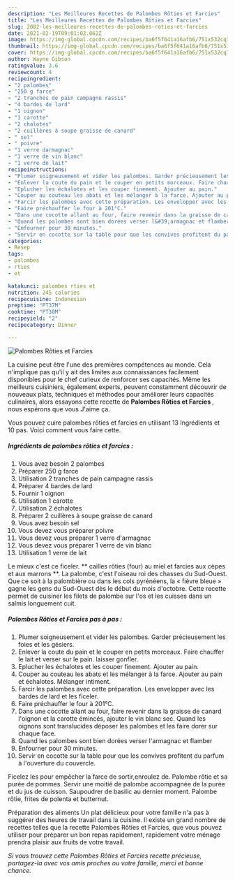 ```yaml
---
description: "Les Meilleures Recettes de Palombes Rôties et Farcies"
title: "Les Meilleures Recettes de Palombes Rôties et Farcies"
slug: 2082-les-meilleures-recettes-de-palombes-roties-et-farcies
date: 2021-02-19T09:01:02.062Z
image: https://img-global.cpcdn.com/recipes/ba6f5f641a16afb6/751x532cq70/palombes-roties-et-farcies-photo-principale-de-la-recette.jpg
thumbnail: https://img-global.cpcdn.com/recipes/ba6f5f641a16afb6/751x532cq70/palombes-roties-et-farcies-photo-principale-de-la-recette.jpg
cover: https://img-global.cpcdn.com/recipes/ba6f5f641a16afb6/751x532cq70/palombes-roties-et-farcies-photo-principale-de-la-recette.jpg
author: Wayne Gibson
ratingvalue: 3.6
reviewcount: 4
recipeingredient:
- "2 palombes"
- "250 g farce"
- "2 tranches de pain campagne rassis"
- "4 bardes de lard"
- "1 oignon"
- "1 carotte"
- "2 chalotes"
- "2 cuillères à soupe graisse de canard"
- " sel"
- " poivre"
- "1 verre darmagnac"
- "1 verre de vin blanc"
- "1 verre de lait"
recipeinstructions:
- "Plumer soigneusement et vider les palombes. Garder précieusement les foies et les gésiers."
- "Enlever la coute du pain et le couper en petits morceaux. Faire chauffer le lait et verser sur le pain. laisser gonfler."
- "Eplucher les échalotes et les couper finement. Ajouter au pain."
- "Couper au couteau les abats et les mélanger à la farce. Ajouter au pain et échalotes. Mélanger intiment."
- "Farcir les palombes avec cette préparation. Les envelopper avec les bardes de lard et les ficeler."
- "Faire préchauffer le four à 201°C."
- "Dans une cocotte allant au four, faire revenir dans la graisse de canard l&#39;oignon et la carotte émincés, ajouter le vin blanc sec. Quand les oignons sont translucides déposer les palombes et les faire dorer sur chaque face."
- "Quand les palombes sont bien dorées verser l&#39;armagnac et flamber"
- "Enfourner pour 30 minutes."
- "Servir en cocotte sur la table pour que les convives profitent du parfum à l&#39;ouverture du couvercle."
categories:
- Resep
tags:
- palombes
- rties
- et

katakunci: palombes rties et 
nutrition: 245 calories
recipecuisine: Indonesian
preptime: "PT37M"
cooktime: "PT30M"
recipeyield: "2"
recipecategory: Dinner

---
```



![Palombes Rôties et Farcies](https://img-global.cpcdn.com/recipes/ba6f5f641a16afb6/751x532cq70/palombes-roties-et-farcies-photo-principale-de-la-recette.jpg)

La cuisine peut être l'une des premières compétences au monde. Cela n'implique pas qu'il y ait des limites aux connaissances facilement disponibles pour le chef curieux de renforcer ses capacités. Même les meilleurs cuisiniers, également experts, peuvent constamment découvrir de nouveaux plats, techniques et méthodes pour améliorer leurs capacités culinaires, alors essayons cette recette de <strong> Palombes Rôties et Farcies </strong>, nous espérons que vous J'aime ça.

<!--inarticleads1-->

Vous pouvez cuire palombes rôties et farcies en utilisant 13 Ingrédients et 10 pas. Voici comment vous faire cette.

##### Ingrédients de palombes rôties et farcies :

1. Vous avez besoin 2 palombes
1. Préparer 250 g farce
1. Utilisation 2 tranches de pain campagne rassis
1. Préparer 4 bardes de lard
1. Fournir 1 oignon
1. Utilisation 1 carotte
1. Utilisation 2 échalotes
1. Préparer 2 cuillères à soupe graisse de canard
1. Vous avez besoin  sel
1. Vous devez vous préparer  poivre
1. Vous devez vous préparer 1 verre d&#39;armagnac
1. Vous devez vous préparer 1 verre de vin blanc
1. Utilisation 1 verre de lait


Le mieux c&#39;est ce ficeler. ** cailles rôties (four) au miel et farcies aux cèpes et aux marrons **. La palombe, c&#39;est l&#39;oiseau roi des chasses du Sud-Ouest. Que ce soit à la palombière ou dans les cols pyrénéens, la « fièvre bleue » gagne les gens du Sud-Ouest dès le début du mois d&#39;octobre. Cette recette permet de cuisiner les filets de palombe sur l&#39;os et les cuisses dans un salmis longuement cuit. 

<!--inarticleads2-->

##### Palombes Rôties et Farcies pas à pas :

1. Plumer soigneusement et vider les palombes. Garder précieusement les foies et les gésiers.
1. Enlever la coute du pain et le couper en petits morceaux. Faire chauffer le lait et verser sur le pain. laisser gonfler.
1. Eplucher les échalotes et les couper finement. Ajouter au pain.
1. Couper au couteau les abats et les mélanger à la farce. Ajouter au pain et échalotes. Mélanger intiment.
1. Farcir les palombes avec cette préparation. Les envelopper avec les bardes de lard et les ficeler.
1. Faire préchauffer le four à 201°C.
1. Dans une cocotte allant au four, faire revenir dans la graisse de canard l&#39;oignon et la carotte émincés, ajouter le vin blanc sec. Quand les oignons sont translucides déposer les palombes et les faire dorer sur chaque face.
1. Quand les palombes sont bien dorées verser l&#39;armagnac et flamber
1. Enfourner pour 30 minutes.
1. Servir en cocotte sur la table pour que les convives profitent du parfum à l&#39;ouverture du couvercle.


Ficelez les pour empêcher la farce de sortir,enroulez de. Palombe rôtie et sa purée de pommes. Servir une moitié de palombe accompagnée de la purée et du jus de cuisson. Saupoudrer de basilic au dernier moment. Palombe rôtie, frites de polenta et butternut. 

<!--inarticleads1-->

<p>
Préparation des aliments Un plat délicieux pour votre famille n'a pas à suggérer des heures de travail dans la cuisine. Il existe un grand nombre de recettes telles que la recette Palombes Rôties et Farcies, que vous pouvez utiliser pour préparer un bon repas rapidement, rapidement votre ménage prendra plaisir aux fruits de votre travail.
</p>

<p>
<i>Si vous trouvez cette Palombes Rôties et Farcies recette précieuse, partagez-la avec vos amis proches ou votre famille, merci et bonne chance.</i>
</p>
